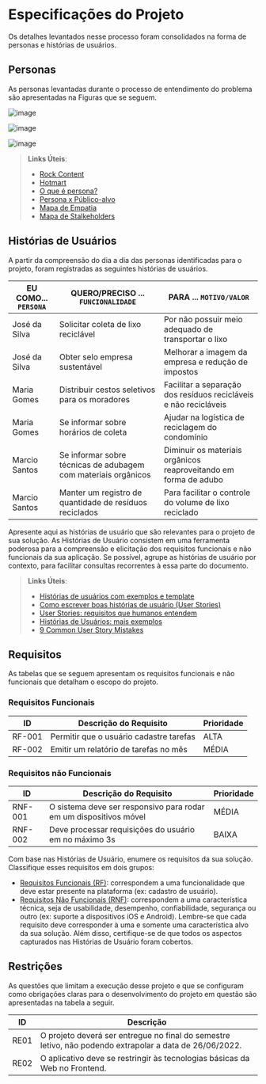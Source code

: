 # Especificações do Projeto

Os detalhes levantados nesse processo foram consolidados na forma de personas e histórias de usuários.

## Personas

As personas levantadas durante o processo de entendimento do problema são apresentadas na Figuras que se seguem.

![image](https://user-images.githubusercontent.com/100734910/163199597-f3f99b3a-3179-4e50-84c1-afa39003614d.png)

![image](https://user-images.githubusercontent.com/100734910/163199231-324aff66-eede-474a-af31-c80c4c39b409.png)

![image](https://user-images.githubusercontent.com/100734910/163199325-b70053a8-8908-4d63-b5f8-bda2753ac624.png)



> **Links Úteis**:
> - [Rock Content](https://rockcontent.com/blog/personas/)
> - [Hotmart](https://blog.hotmart.com/pt-br/como-criar-persona-negocio/)
> - [O que é persona?](https://resultadosdigitais.com.br/blog/persona-o-que-e/)
> - [Persona x Público-alvo](https://flammo.com.br/blog/persona-e-publico-alvo-qual-a-diferenca/)
> - [Mapa de Empatia](https://resultadosdigitais.com.br/blog/mapa-da-empatia/)
> - [Mapa de Stalkeholders](https://www.racecomunicacao.com.br/blog/como-fazer-o-mapeamento-de-stakeholders/)


## Histórias de Usuários


A partir da compreensão do dia a dia das personas identificadas para o projeto, foram registradas as seguintes histórias de usuários.

|EU COMO... `PERSONA`| QUERO/PRECISO ... `FUNCIONALIDADE`                            | PARA ... `MOTIVO/VALOR`                                         |
|--------------------|---------------------------------------------------------------|---------------------------------------------------------------- |
|José da Silva       | Solicitar coleta de lixo reciclável                           | Por não possuir meio adequado de transportar o lixo             |
|José da Silva       | Obter selo empresa sustentável                                | Melhorar a imagem da empresa e redução de impostos              |
|Maria Gomes         | Distribuir cestos seletivos para os moradores                 | Facilitar a separação dos resíduos recicláveis e não recicláveis|
| Maria Gomes        | Se informar sobre horários de coleta                          |  Ajudar na logística de reciclagem do condomínio               |
| Marcio Santos      | Se informar sobre técnicas de adubagem com materiais orgânicos| Diminuir os materiais orgânicos reaproveitando em forma de adubo| 
| Marcio Santos      | Manter um registro de quantidade de resíduos reciclados       |Para facilitar o controle do volume de lixo reciclado             |


Apresente aqui as histórias de usuário que são relevantes para o projeto de sua solução. As Histórias de Usuário consistem em uma ferramenta poderosa para a compreensão e elicitação dos requisitos funcionais e não funcionais da sua aplicação. Se possível, agrupe as histórias de usuário por contexto, para facilitar consultas recorrentes à essa parte do documento.

> **Links Úteis**:
> - [Histórias de usuários com exemplos e template](https://www.atlassian.com/br/agile/project-management/user-stories)
> - [Como escrever boas histórias de usuário (User Stories)](https://medium.com/vertice/como-escrever-boas-users-stories-hist%C3%B3rias-de-usu%C3%A1rios-b29c75043fac)
> - [User Stories: requisitos que humanos entendem](https://www.luiztools.com.br/post/user-stories-descricao-de-requisitos-que-humanos-entendem/)
> - [Histórias de Usuários: mais exemplos](https://www.reqview.com/doc/user-stories-example.html)
> - [9 Common User Story Mistakes](https://airfocus.com/blog/user-story-mistakes/)

## Requisitos

As tabelas que se seguem apresentam os requisitos funcionais e não funcionais que detalham o escopo do projeto.

### Requisitos Funcionais

|ID    | Descrição do Requisito  | Prioridade |
|------|-----------------------------------------|----|
|RF-001| Permitir que o usuário cadastre tarefas | ALTA | 
|RF-002| Emitir um relatório de tarefas no mês   | MÉDIA |


### Requisitos não Funcionais

|ID     | Descrição do Requisito  |Prioridade |
|-------|-------------------------|----|
|RNF-001| O sistema deve ser responsivo para rodar em um dispositivos móvel | MÉDIA | 
|RNF-002| Deve processar requisições do usuário em no máximo 3s |  BAIXA | 

Com base nas Histórias de Usuário, enumere os requisitos da sua solução. Classifique esses requisitos em dois grupos:

- [Requisitos Funcionais
 (RF)](https://pt.wikipedia.org/wiki/Requisito_funcional):
 correspondem a uma funcionalidade que deve estar presente na
  plataforma (ex: cadastro de usuário).
- [Requisitos Não Funcionais
  (RNF)](https://pt.wikipedia.org/wiki/Requisito_n%C3%A3o_funcional):
  correspondem a uma característica técnica, seja de usabilidade,
  desempenho, confiabilidade, segurança ou outro (ex: suporte a
  dispositivos iOS e Android).
Lembre-se que cada requisito deve corresponder à uma e somente uma
característica alvo da sua solução. Além disso, certifique-se de que
todos os aspectos capturados nas Histórias de Usuário foram cobertos.

## Restrições

As questões que limitam a execução desse projeto e que se configuram como obrigações claras para o desenvolvimento do projeto em questão são apresentadas na tabela a seguir.

|**ID**| **Descrição**                                           |
|--|-------------------------------------------------------|
|RE01| O projeto deverá ser entregue no final do semestre letivo, não podendo extrapolar a data de 26/06/2022.|
|RE02| O aplicativo deve se restringir às tecnologias básicas da Web no Frontend.|
